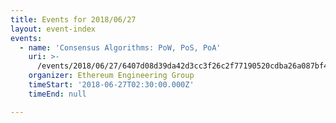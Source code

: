```yaml
---
title: Events for 2018/06/27
layout: event-index
events:
  - name: 'Consensus Algorithms: PoW, PoS, PoA'
    uri: >-
      /events/2018/06/27/6407d08d39da42d3cc3f26c2f77190520cdba26a087bf4152baeadeb414cf2cd
    organizer: Ethereum Engineering Group
    timeStart: '2018-06-27T02:30:00.000Z'
    timeEnd: null

---
```

